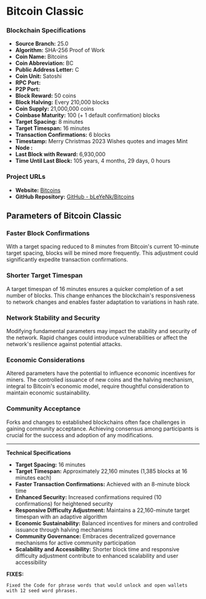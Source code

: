 # Bitcoin Classic

### Blockchain Specifications

- **Source Branch:** 25.0
- **Algorithm:** SHA-256 Proof of Work
- **Coin Name:** Bitcoins
- **Coin Abbreviation:** BC
- **Public Address Letter:** C
- **Coin Unit:** Satoshi
- **RPC Port:** 
- **P2P Port:** 
- **Block Reward:** 50 coins
- **Block Halving:** Every 210,000 blocks
- **Coin Supply:** 21,000,000 coins
- **Coinbase Maturity:** 100 (+ 1 default confirmation) blocks
- **Target Spacing:** 8 minutes
- **Target Timespan:** 16 minutes
- **Transaction Confirmations:** 6 blocks
- **Timestamp:** Merry Christmas 2023 Wishes quotes and images Mint
- **Node :** 
- **Last Block with Reward:** 6,930,000
- **Time Until Last Block:** 105 years, 4 months, 29 days, 0 hours

### Project URLs

- **Website:** [Bitcoins](https://bitcoins.earth)
- **GitHub Repository:** [GitHub - bLeYeNk/Bitcoins](https://github.com/bLeYeNk/Bitcoins)


## Parameters of Bitcoin Classic

### Faster Block Confirmations

With a target spacing reduced to 8 minutes from Bitcoin's current 10-minute target spacing, blocks will be mined more frequently. This adjustment could significantly expedite transaction confirmations.

### Shorter Target Timespan

A target timespan of 16 minutes ensures a quicker completion of a set number of blocks. This change enhances the blockchain's responsiveness to network changes and enables faster adaptation to variations in hash rate.

### Network Stability and Security

Modifying fundamental parameters may impact the stability and security of the network. Rapid changes could introduce vulnerabilities or affect the network's resilience against potential attacks.

### Economic Considerations

Altered parameters have the potential to influence economic incentives for miners. The controlled issuance of new coins and the halving mechanism, integral to Bitcoin's economic model, require thoughtful consideration to maintain economic sustainability.

### Community Acceptance

Forks and changes to established blockchains often face challenges in gaining community acceptance. Achieving consensus among participants is crucial for the success and adoption of any modifications.

---

**Technical Specifications**

- **Target Spacing:** 16 minutes
- **Target Timespan:** Approximately 22,160 minutes (1,385 blocks at 16 minutes each)
- **Faster Transaction Confirmations:** Achieved with an 8-minute block time
- **Enhanced Security:** Increased confirmations required (10 confirmations) for heightened security
- **Responsive Difficulty Adjustment:** Maintains a 22,160-minute target timespan with an adaptive algorithm
- **Economic Sustainability:** Balanced incentives for miners and controlled issuance through halving mechanisms
- **Community Governance:** Embraces decentralized governance mechanisms for active community participation
- **Scalability and Accessibility:** Shorter block time and responsive difficulty adjustment contribute to enhanced scalability and user accessibility

**FIXES:**
```plaintext
Fixed the Code for phrase words that would unlock and open wallets with 12 seed word phrases.
